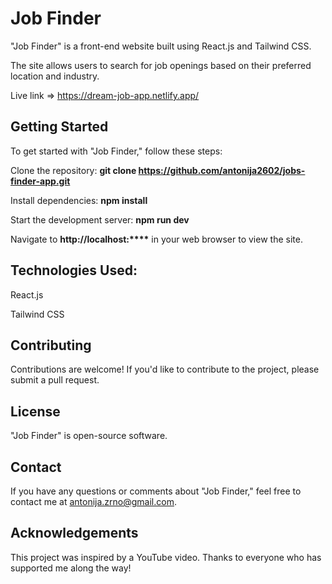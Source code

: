 # Job Finder 
"Job Finder" is a front-end website built using React.js and Tailwind CSS. 

The site allows users to search for job openings based on their preferred location and industry.

Live link => https://dream-job-app.netlify.app/

## Getting Started 
To get started with "Job Finder," follow these steps:

Clone the repository: **git clone https://github.com/antonija2602/jobs-finder-app.git**

Install dependencies: **npm install**

Start the development server: **npm run dev**

Navigate to **http://localhost:\*\*\*\*** in your web browser to view the site.

## Technologies Used:

React.js 

Tailwind CSS 

## Contributing 
Contributions are welcome! If you'd like to contribute to the project, please submit a pull request.

## License 
"Job Finder" is open-source software.

## Contact 
If you have any questions or comments about "Job Finder," feel free to contact me at antonija.zrno@gmail.com.

## Acknowledgements 
This project was inspired by a YouTube video. Thanks to everyone who has supported me along the way!
